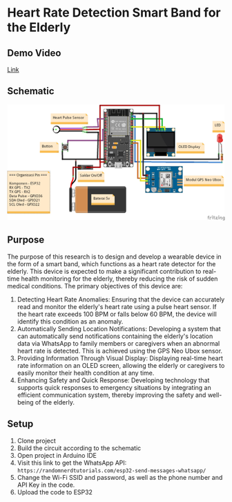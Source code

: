 # Heart Rate Detection Smart Band for the Elderly

## Demo Video
[Link](https://drive.google.com/file/d/1Aam6eSixOUvvWoH8iO0sOS4HKPToakpm/view)

## Schematic
![N|Solid](https://github.com/fafnir96/Smart-Band-Pendeteksi-Detak-Jantung-Untuk-Lansia/blob/main/Skematik.jpg?raw=true)

## Purpose
The purpose of this research is to design and develop a wearable device in the form of a smart band, which functions as a heart rate detector for the elderly. This device is expected to make a significant contribution to real-time health monitoring for the elderly, thereby reducing the risk of sudden medical conditions. The primary objectives of this device are:

1. Detecting Heart Rate Anomalies: Ensuring that the device can accurately read and monitor the elderly's heart rate using a pulse heart sensor. If the heart rate exceeds 100 BPM or falls below 60 BPM, the device will identify this condition as an anomaly.
2. Automatically Sending Location Notifications: Developing a system that can automatically send notifications containing the elderly's location data via WhatsApp to family members or caregivers when an abnormal heart rate is detected. This is achieved using the GPS Neo Ubox sensor.
3. Providing Information Through Visual Display: Displaying real-time heart rate information on an OLED screen, allowing the elderly or caregivers to easily monitor their health condition at any time.
4. Enhancing Safety and Quick Response: Developing technology that supports quick responses to emergency situations by integrating an efficient communication system, thereby improving the safety and well-being of the elderly.


## Setup
1. Clone project
2. Build the circuit according to the schematic
3. Open project in Arduino IDE
4. Visit this link to get the WhatsApp API: `https://randomnerdtutorials.com/esp32-send-messages-whatsapp/`
4. Change the Wi-Fi SSID and password, as well as the phone number and API Key in the code.
5. Upload the code to ESP32
